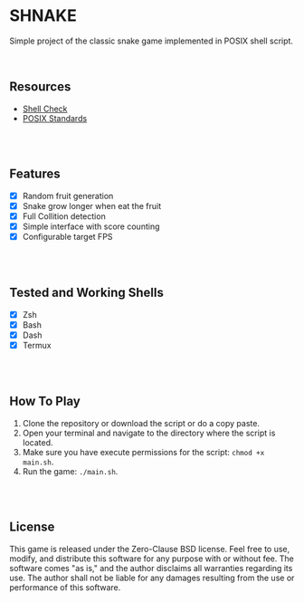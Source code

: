 # SHNAKE
Simple project of the classic snake game implemented in POSIX shell script.

</br>

## Resources
- [Shell Check](https://www.shellcheck.net/)
- [POSIX Standards](https://pubs.opengroup.org/onlinepubs/9699919799/)

</br>
</br>

## Features
- [x] Random fruit generation
- [x] Snake grow longer when eat the fruit
- [x] Full Collition detection
- [x] Simple interface with score counting
- [x] Configurable target FPS

</br>
</br>

## Tested and Working Shells 
- [x] Zsh
- [x] Bash
- [x] Dash
- [x] Termux

</br>
</br>

## How To Play
1. Clone the repository or download the script or do a copy paste.
2. Open your terminal and navigate to the directory where the script is located.
3. Make sure you have execute permissions for the script: `chmod +x main.sh`.
4. Run the game: `./main.sh`.

</br>
</br>

## License
This game is released under the Zero-Clause BSD license. Feel free
to use, modify, and distribute this software for any purpose with or
without fee. The software comes "as is," and the author disclaims all
warranties regarding its use. The author shall not be liable for any
damages resulting from the use or performance of this software.
